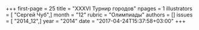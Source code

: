 +++
first-page = 25
title = "XXXVI Турнир городов"
npages = 1
illustrators = [ "Сергей Чуб",]
month = "12"
rubric = "Олимпиады"
authors = []
issues = [ "2014_12",]
year = "2014"
date = "2017-04-24T15:37:58+03:00"
+++
